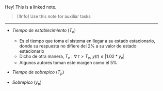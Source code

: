 Hey! This is a linked note.

>[!Info]
>Use this note for auxiliar tasks

---

- _Tiempo de establecimiento_ ($T_{e}$)
	- Es el tiempo que toma el sistema en llegar a su estado estacionario, donde su respuesta no difiere del $2\%$ a su valor de estado estacionario
	- Dicho de otra manera, $T_{e}:\forall$ $t > T_{e}$,  $y(t) \leq |1.02*y_{e}|$
	- Algunos autores toman este margen como el $5\%$

- _Tiempo de sobrepico_ ($T_{p}$)

- _Sobrepico_ ($y_{p}$)